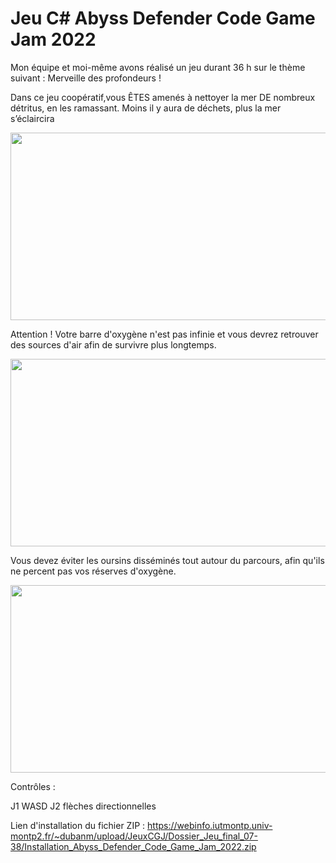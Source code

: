 # Jeu C# Abyss Defender Code Game Jam 2022

Mon équipe et moi-même avons réalisé un jeu durant 36 h sur le thème suivant : Merveille des profondeurs ! 

Dans ce jeu coopératif,vous ÊTES amenés à nettoyer la mer DE nombreux détritus, en les ramassant. Moins il y aura de déchets, plus la mer s’éclaircira



<a href="url"><img src="https://user-images.githubusercontent.com/90316879/155219358-2261e6ac-6917-4d87-87a7-2c8ddce3a69c.png" align="center" height="300" width="550" ></a>


Attention ! Votre barre d'oxygène n'est pas infinie et vous devrez retrouver des sources d'air afin de survivre plus longtemps.

<a href="url"><img src="https://user-images.githubusercontent.com/90316879/155219530-22efd5b2-b8a2-4708-ad2d-0d1b718ba2e7.png" align="center" height="300" width="550" ></a>

Vous devez éviter les oursins disséminés tout autour du parcours, afin qu'ils ne percent pas vos réserves d'oxygène.

<a href="url"><img src="https://user-images.githubusercontent.com/90316879/155219737-046d722d-bfa6-4b53-b466-6d51079af496.png" align="center" height="300" width="550" ></a>

Contrôles : 

J1   WASD   J2 flèches directionnelles


Lien d'installation du fichier ZIP : https://webinfo.iutmontp.univ-montp2.fr/~dubanm/upload/JeuxCGJ/Dossier_Jeu_final_07-38/Installation_Abyss_Defender_Code_Game_Jam_2022.zip 
